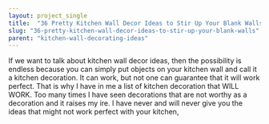 ```yaml
---
layout: project_single
title:  "36 Pretty Kitchen Wall Decor Ideas to Stir Up Your Blank Walls"
slug: "36-pretty-kitchen-wall-decor-ideas-to-stir-up-your-blank-walls"
parent: "kitchen-wall-decorating-ideas"
---
```

If we want to talk about kitchen wall decor ideas, then the possibility is endless because you can simply put objects on your kitchen wall and call it a kitchen decoration. It can work, but not one can guarantee that it will work perfect. That is why I have in me a list of kitchen decoration that WILL WORK. Too many times I have seen decorations that are not worthy as a decoration and it raises my ire. I have never and will never give you the ideas that might not work perfect with your kitchen,